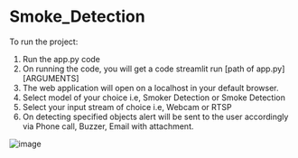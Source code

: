# Smoke_Detection

To run the project:
1. Run the app.py code
2. On running the code, you will get a code 
      streamlit run [path of app.py] [ARGUMENTS]
3. The web application will open on a localhost in your default browser.
4. Select model of your choice i.e, Smoker Detection or Smoke Detection
5. Select your input stream of choice i.e, Webcam or RTSP 
6. On detecting specified objects alert will be sent to the user accordingly via Phone call, Buzzer, Email with attachment.

![image](https://github.com/OmkarDaivajna/Smoke_Detection/assets/117528879/4dc0e113-fd9b-44bd-9a8c-a1e8d187e334)

